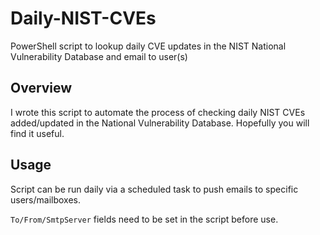 # Daily-NIST-CVEs
PowerShell script to lookup daily CVE updates in the NIST National Vulnerability Database and email to user(s)

## Overview
I wrote this script to automate the process of checking daily NIST CVEs added/updated in the National Vulnerability Database.
Hopefully you will find it useful.

## Usage
Script can be run daily via a scheduled task to push emails to specific users/mailboxes.

`To/From/SmtpServer` fields need to be set in the script before use.
